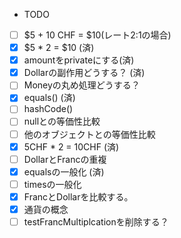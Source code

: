- TODO
- [ ] $5 + 10 CHF = $10(レート2:1の場合)
- [X] $5 * 2 = $10 (済)
- [X] amountをprivateにする(済)
- [X] Dollarの副作用どうする？ (済)
- [ ] Moneyの丸め処理どうする？
- [X] equals() (済)
- [ ] hashCode()
- [ ] nullとの等価性比較
- [ ] 他のオブジェクトとの等価性比較
- [X] 5CHF * 2 = 10CHF (済)
- [ ] DollarとFrancの重複
- [X] equalsの一般化 (済)
- [ ] timesの一般化
- [X] FrancとDollarを比較する。
- [X] 通貨の概念
- [ ] testFrancMultiplcationを削除する？